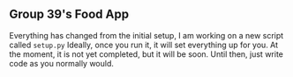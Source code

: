 ## Group 39's Food App

Everything has changed from the initial setup,
I am working on a new script called `setup.py`
Ideally, once you run it, it will set everything up for you.
At the moment, it is not yet completed, but it will be soon.
Until then, just write code as you normally would.
